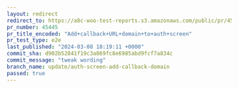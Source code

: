```yaml
---
layout: redirect
redirect_to: https://a8c-woo-test-reports.s3.amazonaws.com/public/pr/45445/e2e/index.html
pr_number: 45445
pr_title_encoded: "Add+callback+URL+domain+to+auth+screen"
pr_test_type: e2e
last_published: "2024-03-08 18:19:11 +0000"
commit_sha: d902b52841f19c3a869fc8e6985abd9fcf7a834c
commit_message: "tweak wording"
branch_name: update/auth-screen-add-callback-domain
passed: true
---
```

